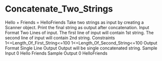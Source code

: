 # Concatenate_Two_Strings
Hello + Friends = HelloFriends  Take two strings as input by creating a Scanner object. Print the final string as output after concatenation.  Input Format  Two Lines of input.  The first line of input will contain 1st string. The second line of input will contain 2nd string. Constraints  1&lt;=Length_Of_First_String&lt;=100  1&lt;=Length_Of_Second_String&lt;=100  Output Format  Single Line Output  Output will be single concatenated string. Sample Input 0  Hello Friends Sample Output 0  HelloFriends
